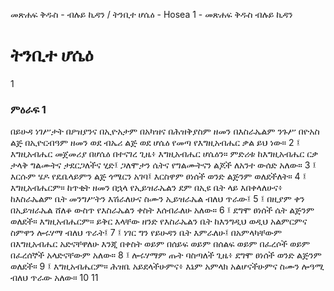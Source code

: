 ﻿
መጽሐፍ ቅዱስ - ብሉይ ኪዳን / ትንቢተ ሆሴዕ - Hosea 1 - መጽሐፍ ቅዱስ ብሉይ ኪዳን
# ትንቢተ ሆሴዕ
1
### ምዕራፍ 1
በይሁዳ ነገሥታት በዖዝያንና በኢዮአታም በአካዝና በሕዝቅያስም ዘመን በእስራኤልም ንጉሥ በዮአስ ልጅ በኢዮርብዓም ዘመን ወደ ብኤሪ ልጅ ወደ ሆሴዕ የመጣ የእግዚአብሔር ቃል ይህ ነው።
2 ፤ እግዚአብሔር መጀመሪያ በሆሴዕ በተናገረ ጊዜ፥ እግዚአብሔር ሆሴዕን። ምድሪቱ ከእግዚአብሔር ርቃ ታላቅ ግልሙትና ታደርጋለችና ሂድ፤ ጋለሞታን ሴትና የግልሙትናን ልጆች ለአንተ ውሰድ አለው።
3 ፤ እርሱም ሄዶ የዴቤላይምን ልጅ ጎሜርን አገባ፤ እርስዋም ፀነሰች ወንድ ልጅንም ወለደችለት።
4 ፤ እግዚአብሔርም። ከጥቂት ዘመን በኋላ የኢይዝራኤልን ደም በኢዩ ቤት ላይ እበቀላለሁና፥ ከእስራኤልም ቤት መንግሥትን እሽራለሁና ስሙን ኢይዝራኤል ብለህ ጥራው፤
5 ፤ በዚያም ቀን በኢይዝራኤል ሸለቆ ውስጥ የእስራኤልን ቀስት እሰብራለሁ አለው።
6 ፤ ደግሞ ፀነሰች ሴት ልጅንም ወለደች። እግዚአብሔርም። ይቅር እላቸው ዘንድ የእስራኤልን ቤት ከእንግዲህ ወዲህ አልምርምና ስምዋን ሎሩሃማ ብለህ ጥራት፤
7 ፤ ነገር ግን የይሁዳን ቤት እምራለሁ፤ በአምላካቸውም በእግዚአብሔር አድናቸዋለሁ እንጂ በቀስት ወይም በሰይፍ ወይም በሰልፍ ወይም በፈረሶች ወይም በፈረሰኞች አላድናቸውም አለው።
8 ፤ ሎሩሃማም ጡት ባስጣለች ጊዜ፥ ደግሞ ፀነሰች ወንድ ልጅንም ወለደች።
9 ፤ እግዚአብሔርም። ሕዝቤ አይደላችሁምና፥ እኔም አምላክ አልሆናችሁምና ስሙን ሎዓሚ ብለህ ጥራው አለው።
10 
11 
